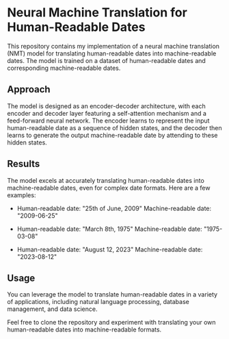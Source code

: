 # Neural Machine Translation for Human-Readable Dates

This repository contains my implementation of a neural machine translation (NMT) model for translating human-readable dates into machine-readable dates. The model is trained on a dataset of human-readable dates and corresponding machine-readable dates.

## Approach

The model is designed as an encoder-decoder architecture, with each encoder and decoder layer featuring a self-attention mechanism and a feed-forward neural network. The encoder learns to represent the input human-readable date as a sequence of hidden states, and the decoder then learns to generate the output machine-readable date by attending to these hidden states.

## Results

The model excels at accurately translating human-readable dates into machine-readable dates, even for complex date formats. Here are a few examples:

- Human-readable date: "25th of June, 2009"
  Machine-readable date: "2009-06-25"

- Human-readable date: "March 8th, 1975"
  Machine-readable date: "1975-03-08"

- Human-readable date: "August 12, 2023"
  Machine-readable date: "2023-08-12"

## Usage


You can leverage the model to translate human-readable dates in a variety of applications, including natural language processing, database management, and data science.

Feel free to clone the repository and experiment with translating your own human-readable dates into machine-readable formats.
